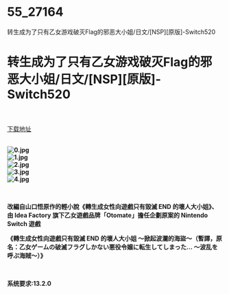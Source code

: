 # 55_27164
转生成为了只有乙女游戏破灭Flag的邪恶大小姐/日文/[NSP][原版]-Switch520
# 转生成为了只有乙女游戏破灭Flag的邪恶大小姐/日文/[NSP][原版]-Switch520
 <br/></br>
[下载地址](https://www.switch520.cc/article/27164 "下载地址")
<br/></br>

<p><strong><img title="0.jpg" src="https://www.switch520.cc/muke_img/2022_02_16_8ff13367896b6.jpg" alt="0.jpg"></strong><br>
<strong><img title="1.jpg" src="https://www.switch520.cc/muke_img/2022_02_16_cdfcebc9e2fc4.jpg" alt="1.jpg"></strong><br>
<strong><img title="2.jpg" src="https://www.switch520.cc/muke_img/2022_02_16_ebe105e07dd8b.jpg" alt="2.jpg"></strong><br>
<strong><img title="3.jpg" src="https://www.switch520.cc/muke_img/2022_02_16_b7050b87da4ff.jpg" alt="3.jpg"></strong><br>
<strong><img title="4.jpg" src="https://www.switch520.cc/muke_img/2022_02_16_ef2861fdb4e27.jpg" alt="4.jpg">&nbsp;</strong></p>
<p>&nbsp;</p>
<p><strong>改編自山口悟原作的輕小說《轉生成女性向遊戲只有毀滅 END 的壞人大小姐》、由 Idea Factory 旗下乙女遊戲品牌「Otomate」擔任企劃原案的 Nintendo Switch 遊戲</strong></p>
<p><strong>《轉生成女性向遊戲只有毀滅 END 的壞人大小姐 ～掀起波瀾的海盜～（暫譯，原名：乙女ゲームの破滅フラグしかない悪役令嬢に転生してしまった… ～波乱を呼ぶ海賊～）》</strong></p>
<p>&nbsp;</p>
<p><strong>系统要求:13.2.0</strong></p>



<p>&nbsp;</p>
